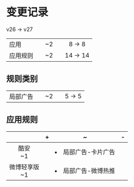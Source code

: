 # 变更记录

v26 -> v27

||||||
|-|:-:|:-:|:-:|:-:|
|应用||~2||8 -> 8|
|应用规则||~2||14 -> 14|

## 规则类别

||||||
|-|:-:|:-:|:-:|:-:|
|局部广告||~2||5 -> 5|

## 应用规则

||+|~|-|
|:-:|-|-|-|
|酷安<br>~1||<li>局部广告-卡片广告||
|微博轻享版<br>~1||<li>局部广告-微博热推||
